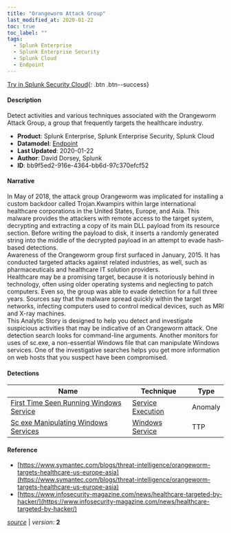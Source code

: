 ```yaml
---
title: "Orangeworm Attack Group"
last_modified_at: 2020-01-22
toc: true
toc_label: ""
tags:
  - Splunk Enterprise
  - Splunk Enterprise Security
  - Splunk Cloud
  - Endpoint
---
```


[Try in Splunk Security Cloud](https://www.splunk.com/en_us/cyber-security.html){: .btn .btn--success}

#### Description

Detect activities and various techniques associated with the Orangeworm Attack Group, a group that frequently targets the healthcare industry.

- **Product**: Splunk Enterprise, Splunk Enterprise Security, Splunk Cloud
- **Datamodel**: [Endpoint](https://docs.splunk.com/Documentation/CIM/latest/User/Endpoint)
- **Last Updated**: 2020-01-22
- **Author**: David Dorsey, Splunk
- **ID**: bb9f5ed2-916e-4364-bb6d-97c370efcf52

#### Narrative

In May of 2018, the attack group Orangeworm was implicated for installing a custom backdoor called Trojan.Kwampirs within large international healthcare corporations in the United States, Europe, and Asia. This malware provides the attackers with remote access to the target system, decrypting and extracting a copy of its main DLL payload from its resource section. Before writing the payload to disk, it inserts a randomly generated string into the middle of the decrypted payload in an attempt to evade hash-based detections.\
Awareness of the Orangeworm group first surfaced in January, 2015. It has conducted targeted attacks against related industries, as well, such as pharmaceuticals and healthcare IT solution providers.\
Healthcare may be a promising target, because it is notoriously behind in technology, often using older operating systems and neglecting to patch computers. Even so, the group was able to evade detection for a full three years. Sources say that the malware spread quickly within the target networks, infecting computers used to control medical devices, such as MRI and X-ray machines.\
This Analytic Story is designed to help you detect and investigate suspicious activities that may be indicative of an Orangeworm attack. One detection search looks for command-line arguments. Another monitors for uses of sc.exe, a non-essential Windows file that can manipulate Windows services. One of the investigative searches helps you get more information on web hosts that you suspect have been compromised.

#### Detections

| Name        | Technique   | Type         |
| ----------- | ----------- |--------------|
| [First Time Seen Running Windows Service](/endpoint/first_time_seen_running_windows_service/) | [Service Execution](/tags/#service-execution) | Anomaly |
| [Sc exe Manipulating Windows Services](/endpoint/sc_exe_manipulating_windows_services/) | [Windows Service](/tags/#windows-service) | TTP |

#### Reference

* [https://www.symantec.com/blogs/threat-intelligence/orangeworm-targets-healthcare-us-europe-asia](https://www.symantec.com/blogs/threat-intelligence/orangeworm-targets-healthcare-us-europe-asia)
* [https://www.infosecurity-magazine.com/news/healthcare-targeted-by-hacker/](https://www.infosecurity-magazine.com/news/healthcare-targeted-by-hacker/)



[*source*](https://github.com/splunk/security_content/tree/develop/stories/orangeworm_attack_group.yml) \| *version*: **2**